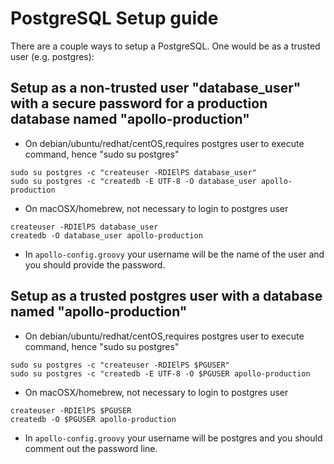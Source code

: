 # PostgreSQL Setup guide

There are a couple ways to setup a PostgreSQL.  One would be as a trusted user (e.g. postgres):

## Setup as a non-trusted user "database_user" with a secure password for a production database named "apollo-production"

- On debian/ubuntu/redhat/centOS,requires postgres user to execute command, hence "sudo su postgres"
```
sudo su postgres -c "createuser -RDIElPS database_user"
sudo su postgres -c "createdb -E UTF-8 -O database_user apollo-production
```
- On macOSX/homebrew, not necessary to login to postgres user

```
createuser -RDIElPS database_user 
createdb -O database_user apollo-production
```


- In ```apollo-config.groovy``` your username will be the name of the user and you should provide the password.

## Setup as a trusted postgres user with a database named "apollo-production"

- On debian/ubuntu/redhat/centOS,requires postgres user to execute command, hence "sudo su postgres"
```
sudo su postgres -c "createuser -RDIElPS $PGUSER"
sudo su postgres -c "createdb -E UTF-8 -O $PGUSER apollo-production
```
- On macOSX/homebrew, not necessary to login to postgres user
```
createuser -RDIElPS $PGUSER
createdb -O $PGUSER apollo-production
```

- In ```apollo-config.groovy``` your username will be postgres and you should comment out the password line.

